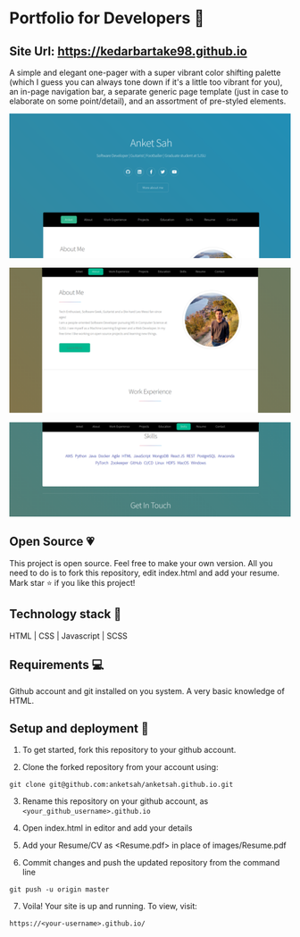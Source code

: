 #   Portfolio for Developers :star2:

## Site Url: https://kedarbartake98.github.io<br />


A simple and elegant one-pager with a super vibrant color shifting palette (which I guess you can always tone down if it's a little too vibrant for you), 
an in-page navigation bar, a separate generic page template (just in case to elaborate on some point/detail), and an assortment of pre-styled elements.

![Image](https://github.com/anketsah/anketsah.github.io/blob/master/images/s1.png)

![Image](https://github.com/anketsah/anketsah.github.io/blob/master/images/s2.png)

![Image](https://github.com/anketsah/anketsah.github.io/blob/master/images/s3.png)


## Open Source :heartpulse:
This project is open source. Feel free to make your own version. All you need to do is to fork this repository, edit index.html and add your resume. Mark star :star: if you like this project!


## Technology stack :wrench:
HTML | CSS | Javascript | SCSS


## Requirements :computer:

Github account and git installed on you system. A very basic knowledge of HTML. 


## Setup and deployment :rocket:

1. To get started, fork this repository to your github account.

2. Clone the forked repository from your account using:
```
git clone git@github.com:anketsah/anketsah.github.io.git
```

3. Rename this repository on your github account, as ```<your_github_username>.github.io```

4. Open index.html in editor and add your details 

5. Add your Resume/CV as <Resume.pdf> in place of images/Resume.pdf

6. Commit changes and push the updated repository from the command line
```
git push -u origin master
```

7. Voila! Your site is up and running. To view, visit:
```
https://<your-username>.github.io/
```
